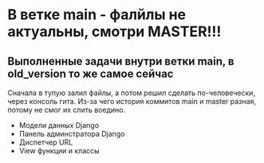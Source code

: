 # В ветке main - фалйлы не актуальны, смотри MASTER!!!
## Выполненные задачи внутри ветки main, в old_version то же самое сейчас
Сначала в тупую залил файлы, а потом решил сделать по-человечески, через консоль гита. Из-за чего история коммитов main и master разная, потому не смог их слить воедино.
- Модели данных Django
- Панель админстратора Django
- Диспетчер URL
- View функции и классы
